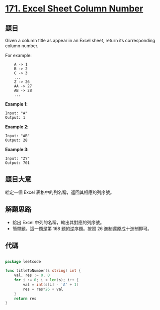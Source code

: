 # [171. Excel Sheet Column Number](https://leetcode.com/problems/excel-sheet-column-number/)


## 題目

Given a column title as appear in an Excel sheet, return its corresponding column number.

For example:

```
    A -> 1
    B -> 2
    C -> 3
    ...
    Z -> 26
    AA -> 27
    AB -> 28 
    ...
```

**Example 1**:

```
Input: "A"
Output: 1
```

**Example 2**:

```
Input: "AB"
Output: 28
```

**Example 3**:

```
Input: "ZY"
Output: 701
```

## 題目大意

給定一個 Excel 表格中的列名稱，返回其相應的列序號。


## 解題思路

- 給出 Excel 中列的名稱，輸出其對應的列序號。
- 簡單題。這一題是第 168 題的逆序題。按照 26 進制還原成十進制即可。

## 代碼

```go

package leetcode

func titleToNumber(s string) int {
	val, res := 0, 0
	for i := 0; i < len(s); i++ {
		val = int(s[i] - 'A' + 1)
		res = res*26 + val
	}
	return res
}

```